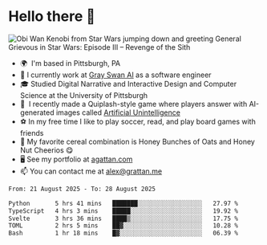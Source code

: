 <!--
**GameDog9988/GameDog9988** is a ✨ _special_ ✨ repository because its `README.md` (this file) appears on your GitHub profile.

Here are some ideas to get you started:

- 🔭 I’m currently working on ...
- 🌱 I’m currently learning ...
- 👯 I’m looking to collaborate on ...
- 🤔 I’m looking for help with ...
- 💬 Ask me about ...
- 📫 How to reach me: ...
- 😄 Pronouns: ...
- ⚡ Fun fact: ...
-->



Hello there 👋
==================================

![Obi Wan Kenobi from Star Wars jumping down and greeting General Grievous in Star Wars: Episode III – Revenge of the Sith](https://github.com/agrattan0820/agrattan0820/assets/51346343/689e56eb-29be-46a5-a079-28ea727b5f7e)


- 🌍  I'm based in Pittsburgh, PA
- 🦢  I currently work at [Gray Swan AI](https://www.grayswan.ai) as a software engineer
- 🎓  Studied Digital Narrative and Interactive Design and Computer Science at the University of Pittsburgh
- 👾  I recently made a Quiplash-style game where players answer with AI-generated images called [Artificial Unintelligence](https://github.com/agrattan0820/artificial-unintelligence)
- ⚽  In my free time I like to play soccer, read, and play board games with friends
- 🥣  My favorite cereal combination is Honey Bunches of Oats and Honey Nut Cheerios 😋
- 🖥️  See my portfolio at [agattan.com](http://agrattan.com/)
- 📫  You can contact me at [alex@grattan.me](mailto:alex@grattan.me)

<!--START_SECTION:waka-->

```txt
From: 21 August 2025 - To: 28 August 2025

Python       5 hrs 41 mins   ███████░░░░░░░░░░░░░░░░░░   27.97 %
TypeScript   4 hrs 3 mins    █████░░░░░░░░░░░░░░░░░░░░   19.92 %
Svelte       3 hrs 36 mins   ████▒░░░░░░░░░░░░░░░░░░░░   17.75 %
TOML         2 hrs 5 mins    ██▓░░░░░░░░░░░░░░░░░░░░░░   10.28 %
Bash         1 hr 18 mins    █▓░░░░░░░░░░░░░░░░░░░░░░░   06.39 %
```

<!--END_SECTION:waka-->
